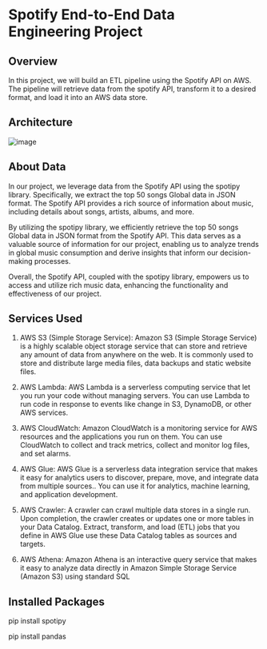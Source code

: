 # Spotify End-to-End Data Engineering Project
## Overview

In this project, we will build an ETL pipeline using the Spotify API on AWS. The pipeline will retrieve data from the spotify API, transform it to a desired format, and load it into an AWS data store.

## Architecture

![image](https://github.com/ManishaDasari98/spotify-end-to-end-data-engineering-project/assets/166990279/fcdc5ee0-af4c-4ee0-8c86-20a2c4e7b82c)

## About Data

In our project, we leverage data from the Spotify API using the spotipy library. Specifically, we extract the top 50 songs Global data in JSON format. The Spotify API provides a rich source of information about music, including details about songs, artists, albums, and more.

By utilizing the spotipy library, we efficiently retrieve the top 50 songs Global data in JSON format from the Spotify API. This data serves as a valuable source of information for our project, enabling us to analyze trends in global music consumption and derive insights that inform our decision-making processes.

Overall, the Spotify API, coupled with the spotipy library, empowers us to access and utilize rich music data, enhancing the functionality and effectiveness of our project.

## Services Used

1. AWS S3 (Simple Storage Service): Amazon S3 (Simple Storage Service) is a highly scalable object storage service that can store and retrieve any amount of data from anywhere on the web. It is commonly used to store and distribute large media files, data backups and static website files.

2. AWS Lambda: AWS Lambda is a serverless computing service that let you run your code without managing servers. You can use Lambda to run code in response to events like change in S3, DynamoDB, or other AWS services.

3. AWS CloudWatch: Amazon CloudWatch is a monitoring service for AWS resources and the applications you run on them. You can use CloudWatch to collect and track metrics, collect and monitor log files, and set alarms.

4. AWS Glue: AWS Glue is a serverless data integration service that makes it easy for analytics users to discover, prepare, move, and integrate data from multiple sources.. You can use it for analytics, machine learning, and application development.

5. AWS Crawler: A crawler can crawl multiple data stores in a single run. Upon completion, the crawler creates or updates one or more tables in your Data Catalog. Extract, transform, and load (ETL) jobs that you define in AWS Glue use these Data Catalog tables as sources and targets.

6. AWS Athena: Amazon Athena is an interactive query service that makes it easy to analyze data directly in Amazon Simple Storage Service (Amazon S3) using standard SQL

## Installed Packages

pip install spotipy

pip install pandas
